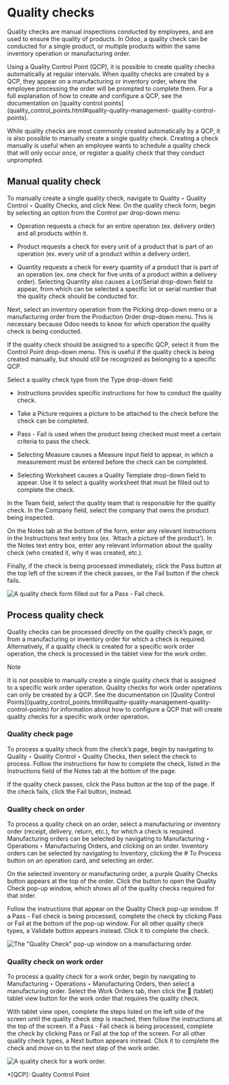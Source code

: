 # Quality checks

Quality checks are manual inspections conducted by employees, and are used to
ensure the quality of products. In Odoo, a quality check can be conducted for
a single product, or multiple products within the same inventory operation or
manufacturing order.

Using a Quality Control Point (QCP), it is possible to create quality checks
automatically at regular intervals. When quality checks are created by a QCP,
they appear on a manufacturing or inventory order, where the employee
processing the order will be prompted to complete them. For a full explanation
of how to create and configure a QCP, see the documentation on [quality
control points](quality_control_points.html#quality-quality-management-
quality-control-points).

While quality checks are most commonly created automatically by a QCP, it is
also possible to manually create a single quality check. Creating a check
manually is useful when an employee wants to schedule a quality check that
will only occur once, or register a quality check that they conduct
unprompted.

## Manual quality check

To manually create a single quality check, navigate to Quality ‣ Quality
Control ‣ Quality Checks, and click New. On the quality check form, begin by
selecting an option from the Control per drop-down menu:

  * Operation requests a check for an entire operation (ex. delivery order) and all products within it.

  * Product requests a check for every unit of a product that is part of an operation (ex. every unit of a product within a delivery order).

  * Quantity requests a check for every quantity of a product that is part of an operation (ex. one check for five units of a product within a delivery order). Selecting Quantity also causes a Lot/Serial drop-down field to appear, from which can be selected a specific lot or serial number that the quality check should be conducted for.

Next, select an inventory operation from the Picking drop-down menu or a
manufacturing order from the Production Order drop-down menu. This is
necessary because Odoo needs to know for which operation the quality check is
being conducted.

If the quality check should be assigned to a specific QCP, select it from the
Control Point drop-down menu. This is useful if the quality check is being
created manually, but should still be recognized as belonging to a specific
QCP.

Select a quality check type from the Type drop-down field:

  * Instructions provides specific instructions for how to conduct the quality check.

  * Take a Picture requires a picture to be attached to the check before the check can be completed.

  * Pass - Fail is used when the product being checked must meet a certain criteria to pass the check.

  * Selecting Measure causes a Measure input field to appear, in which a measurement must be entered before the check can be completed.

  * Selecting Worksheet causes a Quality Template drop-down field to appear. Use it to select a quality worksheet that must be filled out to complete the check.

In the Team field, select the quality team that is responsible for the quality
check. In the Company field, select the company that owns the product being
inspected.

On the Notes tab at the bottom of the form, enter any relevant instructions in
the Instructions text entry box (ex. ‘Attach a picture of the product’). In
the Notes text entry box, enter any relevant information about the quality
check (who created it, why it was created, etc.).

Finally, if the check is being processed immediately, click the Pass button at
the top left of the screen if the check passes, or the Fail button if the
check fails.

![A quality check form filled out for a Pass - Fail
check.](../../../../_images/quality-check-form1.png)

## Process quality check

Quality checks can be processed directly on the quality check’s page, or from
a manufacturing or inventory order for which a check is required.
Alternatively, if a quality check is created for a specific work order
operation, the check is processed in the tablet view for the work order.

Note

It is not possible to manually create a single quality check that is assigned
to a specific work order operation. Quality checks for work order operations
can only be created by a QCP. See the documentation on [Quality Control
Points](quality_control_points.html#quality-quality-management-quality-
control-points) for information about how to configure a QCP that will create
quality checks for a specific work order operation.

### Quality check page

To process a quality check from the check’s page, begin by navigating to
Quality ‣ Quality Control ‣ Quality Checks, then select the check to process.
Follow the instructions for how to complete the check, listed in the
Instructions field of the Notes tab at the bottom of the page.

If the quality check passes, click the Pass button at the top of the page. If
the check fails, click the Fail button, instead.

### Quality check on order

To process a quality check on an order, select a manufacturing or inventory
order (receipt, delivery, return, etc.), for which a check is required.
Manufacturing orders can be selected by navigating to Manufacturing ‣
Operations ‣ Manufacturing Orders, and clicking on an order. Inventory orders
can be selected by navigating to Inventory, clicking the # To Process button
on an operation card, and selecting an order.

On the selected inventory or manufacturing order, a purple Quality Checks
button appears at the top of the order. Click the button to open the Quality
Check pop-up window, which shows all of the quality checks required for that
order.

Follow the instructions that appear on the Quality Check pop-up window. If a
Pass - Fail check is being processed, complete the check by clicking Pass or
Fail at the bottom of the pop-up window. For all other quality check types, a
Validate button appears instead. Click it to complete the check.

![The "Quality Check" pop-up window on a manufacturing
order.](../../../../_images/quality-check-pop-up1.png)

### Quality check on work order

To process a quality check for a work order, begin by navigating to
Manufacturing ‣ Operations ‣ Manufacturing Orders, then select a manufacturing
order. Select the Work Orders tab, then click the 📱 (tablet) tablet view
button for the work order that requires the quality check.

With tablet view open, complete the steps listed on the left side of the
screen until the quality check step is reached, then follow the instructions
at the top of the screen. If a Pass - Fail check is being processed, complete
the check by clicking Pass or Fail at the top of the screen. For all other
quality check types, a Next button appears instead. Click it to complete the
check and move on to the next step of the work order.

![A quality check for a work order.](../../../../_images/work-order-check.png)

  *[QCP]: Quality Control Point

